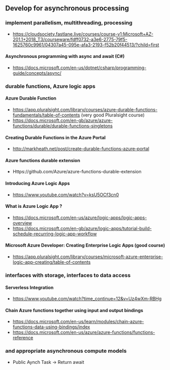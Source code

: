 
## Develop for asynchronous processing

### implement parallelism, multithreading, processing
* https://cloudsociety.fastlane.live/courses/course-v1:Microsoft+AZ-201.1+2018_T3/courseware/fdff0732-a3e6-2775-79f5-1625760c9961/04307a45-095e-afa3-2193-f52b20f44513/?child=first


#### Asynchronous programming with async and await (C#)
* https://docs.microsoft.com/en-us/dotnet/csharp/programming-guide/concepts/async/

###  durable functions, Azure logic apps
#### Azure Durable Function
* https://app.pluralsight.com/library/courses/azure-durable-functions-fundamentals/table-of-contents (very good Pluralsight course)
* https://docs.microsoft.com/en-gb/azure/azure-functions/durable/durable-functions-singletons

#### Creating Durable Functions in the Azure Portal
* http://markheath.net/post/create-durable-functions-azure-portal

#### Azure functions durable extension
* Https://github.com/Azure/azure-functions-durable-extension

#### Introducing Azure Logic Apps
* https://www.youtube.com/watch?v=ksU5OCf3cn0

#### What is Azure Logic App ?
* https://docs.microsoft.com/en-us/azure/logic-apps/logic-apps-overview
* https://docs.microsoft.com/en-gb/azure/logic-apps/tutorial-build-schedule-recurring-logic-app-workflow

#### Microsoft Azure Developer: Creating Enterprise Logic Apps (good course)
* https://app.pluralsight.com/library/courses/microsoft-azure-enterprise-logic-app-creating/table-of-contents


### interfaces with storage, interfaces to data access
#### Serverless Integration
* https://www.youtube.com/watch?time_continue=12&v=Uz4wXm-RBHg

#### Chain Azure functions together using input and output bindings
* https://docs.microsoft.com/en-us/learn/modules/chain-azure-functions-data-using-bindings/index
* https://docs.microsoft.com/en-us/azure/azure-functions/functions-reference


### and appropriate asynchronous compute models
* Public Aynch Task -> Return await